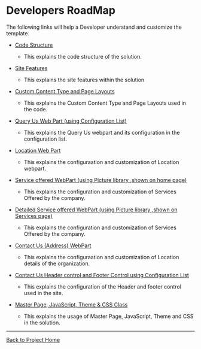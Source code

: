 # Developers RoadMap #

The following links will help a Developer understand and customize the template.

  * [Code Structure](http://code.google.com/p/free-sharepoint-small-business-website-template-theme/wiki/CodeStructure)
    * This explains the code structure of the solution.

  * [Site Features](http://code.google.com/p/free-sharepoint-small-business-website-template-theme/wiki/SiteFeatures)
    * This explains the site features within the solution

  * [Custom Content Type and Page Layouts](http://code.google.com/p/free-sharepoint-small-business-website-template-theme/wiki/ContentTypes_PageLayouts)
    * This explains the Custom Content Type and Page Layouts used in the code.

  * [Query Us Web Part (using Configuration List)](http://code.google.com/p/free-sharepoint-small-business-website-template-theme/wiki/QueryUsWPDev)
    * This explains the Query Us webpart and its configuration in the configuration list.

  * [Location Web Part](http://code.google.com/p/free-sharepoint-small-business-website-template-theme/wiki/LocationWebpartDev)
    * This explains the configuraation and customization of Location webpart.

  * [Service offered WebPart (using Picture library ,shown on home page)](http://code.google.com/p/free-sharepoint-small-business-website-template-theme/wiki/ServicesOfferedWebPartDev)
    * This explains the configuration and customization of Services Offered by the company.

  * [Detailed Service offered WebPart (using Picture library ,shown on Services page)](http://code.google.com/p/free-sharepoint-small-business-website-template-theme/wiki/DetailedServicesWebPartDev)
    * This explains the configuration and customization of Services Offered by the company.

  * [Contact Us (Address) WebPart](http://code.google.com/p/free-sharepoint-small-business-website-template-theme/wiki/ContactUsAddressWebPartDev)
    * This explains the configuraation and customization of Location details of the organization.

  * [Contact Us Header control and Footer Control using Configuration List](http://code.google.com/p/free-sharepoint-small-business-website-template-theme/wiki/UserControlsDev)
    * This explains the configuration of the Header and footer control used in the site.

  * [Master Page, JavaScript, Theme & CSS Class](http://code.google.com/p/free-sharepoint-small-business-website-template-theme/wiki/SiteElementsDev)
    * This explains the usage of Master Page, JavaScript, Theme and CSS in the solution.


---

[Back to Project Home](http://code.google.com/p/free-sharepoint-small-business-website-template-theme)